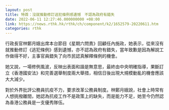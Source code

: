 ```yaml
---
layout: post
title: 特首：沒就推動修訂逃犯條例感遺憾　不認為政府有錯失
date: 2022-06-11 12:27:46.000000000 +08:00
link: https://news.rthk.hk/rthk/ch/component/k2/1652579-20220611.htm
categories: rthk
---
```


行政長官林鄭月娥出席本台節目《星期六問責》回顧任內施政，她表示，從來沒有就推動修訂《逃犯條例》感到遺憾，亦不認為政府有錯失，當年致歉是因為解說工作做得不好，主事官員錯失了向市民認真解釋條例的機會。

她又說，一場修例風波，反映出表面和諧是無意思，最終由中央明確指導，果斷訂立《香港國安法》和完善選舉制度兩大舉措，相信日後出現大規模動亂的機會應該大大減少。

對於外界批評公務員抗疫不力，要求改革公務員制度。林鄭月娥說，社會上時常有人想挑撥離間，她認為抗疫工作不是政策上的缺失，而是能力不足，她至今仍然認為香港公務員是一支優秀隊伍。
